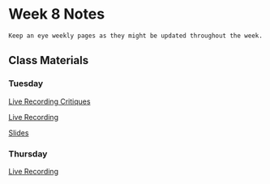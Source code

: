 Week 8 Notes
============================

```{note}
Keep an eye weekly pages as they might be updated throughout the week.
```

## Class Materials

### Tuesday

[Live Recording Critiques](https://uci.yuja.com/V/Video?v=3125738&node=10559765&a=1399545642&autoplay=1)

[Live Recording](https://uci.yuja.com/V/Video?v=3125721&node=10559741&a=228599209&autoplay=1)

<a href="../resources/INF_134_Week_8_Tu.pdf">Slides</a>

### Thursday

[Live Recording]()



